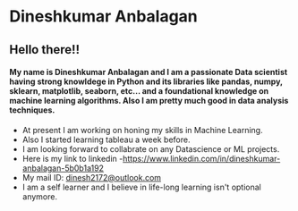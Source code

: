 # Dineshkumar Anbalagan

## Hello there!!

#### My name is Dineshkumar Anbalagan and I am a passionate Data scientist having strong knowldege in Python and its libraries like pandas, numpy, sklearn, matplotlib, seaborn, etc... and a foundational knowledge on machine learning algorithms. Also I am pretty much good in data analysis techniques. 

* At present I am working on honing my skills in Machine Learning. 
* Also I started learning tableau a week before. 
* I am looking forward to collabrate on any Datascience or ML projects. 
* Here is my link to linkedin -https://www.linkedin.com/in/dineshkumar-anbalagan-5b0b1a192
* My mail ID: dinesh2172@outlook.com
* I am a self learner and I believe in life-long learning isn't optional anymore. 
